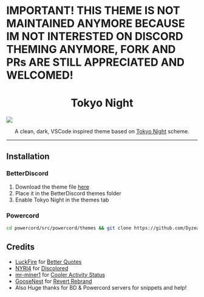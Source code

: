 # IMPORTANT! THIS THEME IS NOT MAINTAINED ANYMORE BECAUSE IM NOT INTERESTED ON DISCORD THEMING ANYMORE, FORK AND PRs ARE STILL APPRECIATED AND WELCOMED!
<h1 align="center">Tokyo Night</h1>

![](https://github.com/Dyzean/Tokyo-Night/blob/main/assets/preview.png?raw=true)

<p align="center">A clean, dark, VSCode inspired theme based on <a href="https://github.com/enkia/tokyo-night-vscode-theme">Tokyo Night</a> scheme.</p>

---

## Installation

### BetterDiscord

1. Download the theme file [here](https://betterdiscord.app/Download?id=439)
2. Place it in the BetterDiscord themes folder
3. Enable Tokyo Night in the themes tab

### Powercord
```sh
cd powercord/src/powercord/themes && git clone https://github.com/Dyzean/Tokyo-Night
```

## Credits

- [LuckFire](https://github.com/LuckFire) for [Better Quotes](https://github.com/LuckFire/CSS-Snippets/tree/master/BetterQuotes)
- [NYRI4](https://github.com/NYRI4) for [Discolored](https://github.com/NYRI4/Discolored)
- [mr-miner1](https://github.com/mr-miner1) for [Cooler Activity Status](https://github.com/mr-miner1/cooler-activity-status)
- [GooseNest](https://github.com/Goose-Nest) for [Revert Rebrand](https://github.com/Goose-Nest/GT-RevertRebrand)
- Also Huge thanks for BD & Powercord servers for snippets and help!
